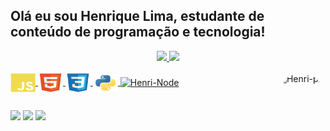## Olá eu sou Henrique Lima, estudante de conteúdo de programação e tecnologia!
<div align="center">
  <a href="https://github.com/henriquelimasil">
  <img height="180em" src="https://github-readme-stats.vercel.app/api?username=henriquelpsk&show_icons=true&theme=dracula&include_all_commits=true&count_private=true"/>
  <img height="180em" src="https://github-readme-stats.vercel.app/api/top-langs/?username=henriquelpsk&layout=compact&langs_count=7&theme=dracula"/>
</div>
<div style="display: inline_block"><br>
  <img align="center" alt="Henri-Js" height="30" width="40" src="https://raw.githubusercontent.com/devicons/devicon/master/icons/javascript/javascript-plain.svg">
  <img align="center" alt="Henri-HTML" height="30" width="40" src="https://raw.githubusercontent.com/devicons/devicon/master/icons/html5/html5-original.svg">
  <img align="center" alt="Henri-CSS" height="30" width="40" src="https://raw.githubusercontent.com/devicons/devicon/master/icons/css3/css3-original.svg">
  <img align="center" alt="Henri-Python" height="30" width="40" src="https://raw.githubusercontent.com/devicons/devicon/master/icons/python/python-original.svg">
  <img align="center" alt="Henri-Node" height="30" width="40" src="https://cdn.jsdelivr.net/gh/devicons/devicon/icons/nodejs/nodejs-original.svg">
  
  
  <img align="right" alt="Henri-pic" height="150" style="border-radius:50px;" src="https://cdn.discordapp.com/attachments/827986412427149331/937213596369317888/avatar.186.jpg">
</div>
  
  ##
 
<div> 
  <a href="https://www.instagram.com/henri_lps/" target="_blank"><img src="https://img.shields.io/badge/-Instagram-%23E4405F?style=for-the-badge&logo=instagram&logoColor=white" target="_blank"></a>
  <a href = "mailto:henriquelokb@gmail.com"><img src="https://img.shields.io/badge/-Gmail-%23333?style=for-the-badge&logo=gmail&logoColor=white" target="_blank"></a>
  <a href="https://www.linkedin.com/in/henrique-lima-625a05233/" target="_blank"><img src="https://img.shields.io/badge/-LinkedIn-%230077B5?style=for-the-badge&logo=linkedin&logoColor=white" target="_blank"></a> 

</div>
